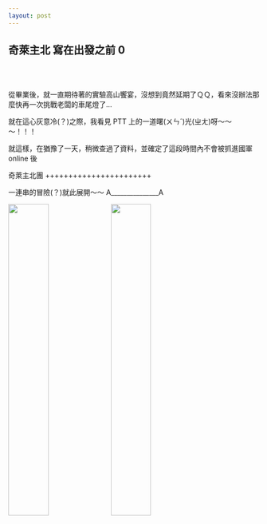 ```yaml
---
layout: post
---
```


奇萊主北 寫在出發之前 0
---

<br>
<br>

從畢業後，就一直期待著的實驗高山饗宴，沒想到竟然延期了ＱＱ，看來沒辦法那麼快再一次挑戰老闆的車尾燈了...

就在這心灰意冷(？)之際，我看見 PTT 上的一道曙(ㄨㄣˊ)光(ㄓㄤ)呀～～～！！！

就這樣，在猶豫了一天，稍微查過了資料，並確定了這段時間內不會被抓進國軍 online 後

奇萊主北團 +++++++++++++++++++++++

一連串的冒險(？)就此展開～～  A_______________A

<img src="{{site.url}}/img/2014-11-15/ptt_0.png" width="40%">
<img src="{{site.url}}/img/2014-11-15/ptt_3.png" width="40%">
